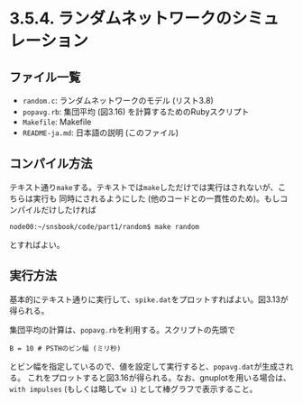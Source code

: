 # 3.5.4. ランダムネットワークのシミュレーション

## ファイル一覧
- `random.c`: ランダムネットワークのモデル (リスト3.8)
- `popavg.rb`: 集団平均 (図3.16) を計算するためのRubyスクリプト
- `Makefile`: Makefile
- `README-ja.md`: 日本語の説明 (このファイル)

## コンパイル方法
テキスト通り`make`する。テキストでは`make`しただけでは実行はされないが、こちらは実行も
同時にされるようにした (他のコードとの一貫性のため)。もしコンパイルだけしたければ
```
node00:~/snsbook/code/part1/random$ make random
```
とすればよい。

## 実行方法
基本的にテキスト通りに実行して、`spike.dat`をプロットすればよい。図3.13が得られる。

集団平均の計算は、`popavg.rb`を利用する。スクリプトの先頭で
```
B = 10 # PSTHのビン幅 (ミリ秒)
```
とビン幅を指定しているので、値を設定して実行すると、`popavg.dat`が生成される。
これをプロットすると図3.16が得られる。なお、gnuplotを用いる場合は、`with impulses` (もしくは略して`w i`)
として棒グラフで表示すること。
